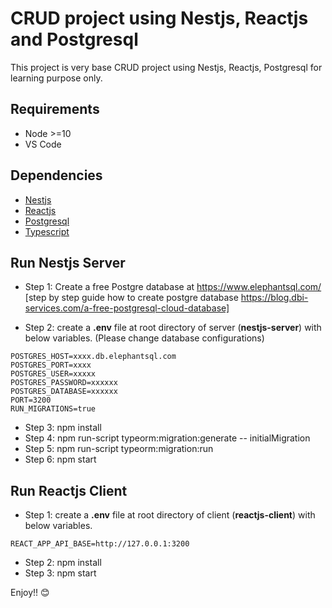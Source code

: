 # CRUD project using Nestjs, Reactjs and Postgresql 
This project is very base CRUD project using Nestjs, Reactjs, Postgresql for learning purpose only.

## Requirements
- Node >=10
- VS Code

## Dependencies
* [Nestjs](https://nestjs.com/)
* [Reactjs](https://reactjs.org/)
* [Postgresql](https://www.postgresql.org/)
* [Typescript](https://www.typescriptlang.org)

## Run Nestjs Server
- Step 1: Create a free Postgre database at https://www.elephantsql.com/ [step by step guide how to create postgre database https://blog.dbi-services.com/a-free-postgresql-cloud-database]

- Step 2: create a **.env** file at root directory of server (**nestjs-server**) with below variables. (Please change database configurations)
```
POSTGRES_HOST=xxxx.db.elephantsql.com
POSTGRES_PORT=xxxx
POSTGRES_USER=xxxxx
POSTGRES_PASSWORD=xxxxxx
POSTGRES_DATABASE=xxxxxx
PORT=3200
RUN_MIGRATIONS=true
```

- Step 3: npm install
- Step 4: npm run-script typeorm:migration:generate -- initialMigration
- Step 5: npm run-script typeorm:migration:run
- Step 6: npm start

## Run Reactjs Client
- Step 1: create a **.env** file at root directory of client (**reactjs-client**) with below variables.
```
REACT_APP_API_BASE=http://127.0.0.1:3200

```
- Step 2: npm install
- Step 3: npm start

Enjoy!! :blush:
